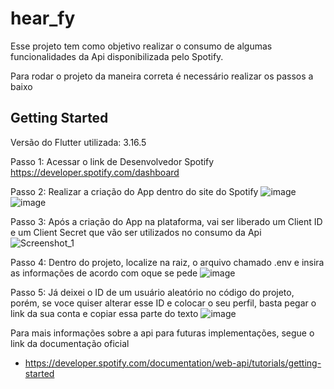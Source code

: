 # hear_fy

Esse projeto tem como objetivo realizar o consumo de algumas funcionalidades da Api disponibilizada pelo Spotify.

Para rodar o projeto da maneira correta é necessário realizar os passos a baixo

## Getting Started

Versão do Flutter utilizada: 3.16.5

Passo 1: Acessar o link de Desenvolvedor Spotify
https://developer.spotify.com/dashboard

Passo 2: Realizar a criação do App dentro do site do Spotify
![image](https://github.com/joaoteodoro16/hearfy/assets/78423868/737551eb-c1b1-49c2-9922-18d312e2c608)
![image](https://github.com/joaoteodoro16/hearfy/assets/78423868/e5091df1-0e95-45c2-a61f-521edd6c30b9)

Passo 3: Após a criação do App na plataforma, vai ser liberado um Client ID e um Client Secret que vão ser utilizados no consumo da Api
![Screenshot_1](https://github.com/joaoteodoro16/hearfy/assets/78423868/dfd775a8-d239-427b-bb05-d474e1ee4e43)

Passo 4: Dentro do projeto, localize na raiz, o arquivo chamado .env e insira as informações de acordo com oque se pede
![image](https://github.com/joaoteodoro16/hearfy/assets/78423868/11f5ebb4-a6d6-4fd4-8417-dd08c2dab194)

Passo 5: Já deixei o ID de um usuário aleatório no código do projeto, porém, se voce quiser alterar esse ID e colocar o seu perfil, basta pegar o link da sua conta e copiar essa parte do texto
![image](https://github.com/joaoteodoro16/hearfy/assets/78423868/16af8cbe-d9b5-4fe9-9765-c3cc6dfbc7db)

Para mais informações sobre a api para futuras implementações, segue o link da documentação oficial
- https://developer.spotify.com/documentation/web-api/tutorials/getting-started


